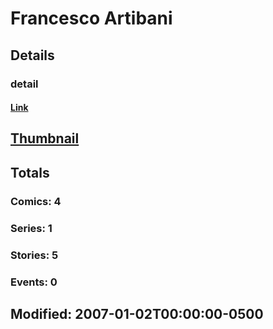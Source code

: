 # Francesco  Artibani 
## Details
### detail
#### [Link](http://marvel.com/comics/creators/11000/francesco_artibani?utm_campaign=apiRef&utm_source=225578a89fc76f3d20fbffda5d17a88d)
## [Thumbnail](http://i.annihil.us/u/prod/marvel/i/mg/b/40/image_not_available.jpg)
## Totals
### Comics: 4
### Series: 1
### Stories: 5
### Events: 0
## Modified: 2007-01-02T00:00:00-0500